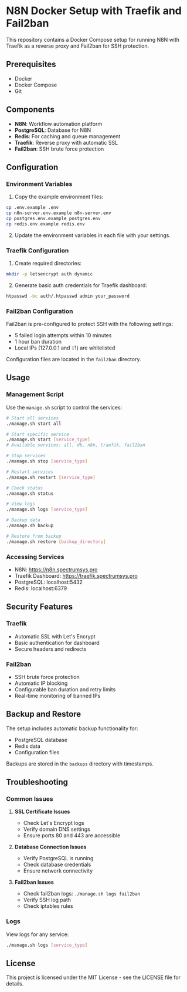 # N8N Docker Setup with Traefik and Fail2ban

This repository contains a Docker Compose setup for running N8N with Traefik as a reverse proxy and Fail2ban for SSH protection.

## Prerequisites

- Docker
- Docker Compose
- Git

## Components

- **N8N**: Workflow automation platform
- **PostgreSQL**: Database for N8N
- **Redis**: For caching and queue management
- **Traefik**: Reverse proxy with automatic SSL
- **Fail2ban**: SSH brute force protection

## Configuration

### Environment Variables

1. Copy the example environment files:
```bash
cp .env.example .env
cp n8n-server.env.example n8n-server.env
cp postgres.env.example postgres.env
cp redis.env.example redis.env
```

2. Update the environment variables in each file with your settings.

### Traefik Configuration

1. Create required directories:
```bash
mkdir -p letsencrypt auth dynamic
```

2. Generate basic auth credentials for Traefik dashboard:
```bash
htpasswd -bc auth/.htpasswd admin your_password
```

### Fail2ban Configuration

Fail2ban is pre-configured to protect SSH with the following settings:
- 5 failed login attempts within 10 minutes
- 1 hour ban duration
- Local IPs (127.0.0.1 and ::1) are whitelisted

Configuration files are located in the `fail2ban` directory.

## Usage

### Management Script

Use the `manage.sh` script to control the services:

```bash
# Start all services
./manage.sh start all

# Start specific service
./manage.sh start [service_type]
# Available services: all, db, n8n, traefik, fail2ban

# Stop services
./manage.sh stop [service_type]

# Restart services
./manage.sh restart [service_type]

# Check status
./manage.sh status

# View logs
./manage.sh logs [service_type]

# Backup data
./manage.sh backup

# Restore from backup
./manage.sh restore [backup_directory]
```

### Accessing Services

- N8N: https://n8n.spectrumsys.pro
- Traefik Dashboard: https://traefik.spectrumsys.pro
- PostgreSQL: localhost:5432
- Redis: localhost:6379

## Security Features

### Traefik
- Automatic SSL with Let's Encrypt
- Basic authentication for dashboard
- Secure headers and redirects

### Fail2ban
- SSH brute force protection
- Automatic IP blocking
- Configurable ban duration and retry limits
- Real-time monitoring of banned IPs

## Backup and Restore

The setup includes automatic backup functionality for:
- PostgreSQL database
- Redis data
- Configuration files

Backups are stored in the `backups` directory with timestamps.

## Troubleshooting

### Common Issues

1. **SSL Certificate Issues**
   - Check Let's Encrypt logs
   - Verify domain DNS settings
   - Ensure ports 80 and 443 are accessible

2. **Database Connection Issues**
   - Verify PostgreSQL is running
   - Check database credentials
   - Ensure network connectivity

3. **Fail2ban Issues**
   - Check fail2ban logs: `./manage.sh logs fail2ban`
   - Verify SSH log path
   - Check iptables rules

### Logs

View logs for any service:
```bash
./manage.sh logs [service_type]
```

## License

This project is licensed under the MIT License - see the LICENSE file for details. 